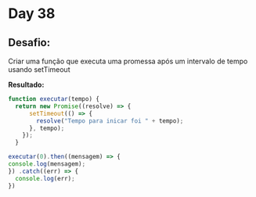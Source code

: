 # Day 38


## Desafio:

Criar uma função que executa uma promessa após um intervalo de tempo usando setTimeout	

**Resultado:**

```javascript
function executar(tempo) {
  return new Promise((resolve) => {
      setTimeout(() => {
        resolve("Tempo para inicar foi " + tempo);
      }, tempo);
    });
  }

executar(0).then((mensagem) => {
console.log(mensagem);
}) .catch((err) => {
  console.log(err);
})
